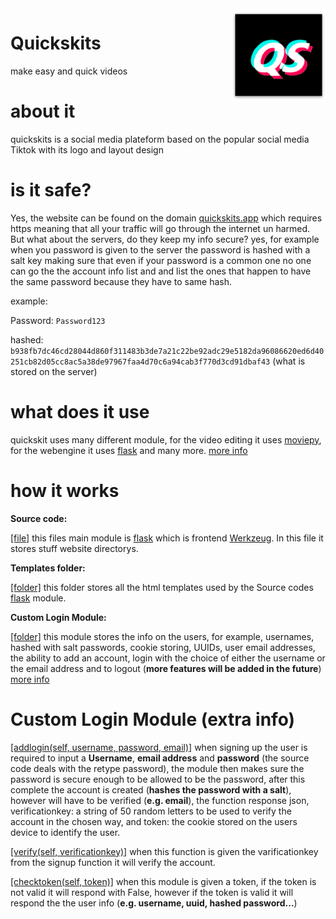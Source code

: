 <img align="right" alt="icon" src="favicons/android-chrome-192x192.png" height="150px">

# Quickskits
make easy and quick videos

# about it
quickskits is a social media plateform based on the popular social media Tiktok with its logo and layout design

# is it safe?
Yes, the website can be found on the domain [quickskits.app](https://quickskits.app/) which requires https meaning that all your traffic will go through the internet un harmed. But what about the servers, do they keep my info secure? yes, for example when you password is given to the server the password is hashed with a salt key making sure that even if your password is a common one no one can go the the account info list and and list the ones that happen to have the same password because they have to same hash.

example:

Password: `Password123`

hashed: `b938fb7dc46cd28044d860f311483b3de7a21c22be92adc29e5182da96086620ed6d40251cb82d05cc8ac5a38de97967faa4d70c6a94cab3f770d3cd91dbaf43` (what is stored on the server)

# what does it use
quickskit uses many different module, for the video editing it uses [moviepy](https://zulko.github.io/moviepy/), for the webengine it uses [flask](https://flask.palletsprojects.com/en/1.1.x/quickstart/) and many more. [more info](https://github.com/Ugric/quickskits/blob/master/requirements.txt)

# how it works

**Source code:**

[[file]](https://github.com/Ugric/quickskits/blob/master/quickskits.py) this files main module is [flask](https://flask.palletsprojects.com/en/1.1.x/quickstart/) which is frontend [Werkzeug](https://pypi.org/project/Werkzeug/). In this file it stores stuff website directorys.

**Templates folder:**

[[folder]](https://github.com/Ugric/quickskits/tree/master/templates) this folder stores all the html templates used by the Source codes [flask](https://flask.palletsprojects.com/en/1.1.x/quickstart/) module.

**Custom Login Module:**

[[folder]](https://github.com/Ugric/quickskits/tree/master/logindatabase) this module stores the info on the users, for example, usernames, hashed with salt passwords, cookie storing, UUIDs, user email addresses, the ability to add an account, login with the choice of either the username or the email address and to logout (**more features will be added in the future**) [more info](#custom-login-module-extra-info)

# Custom Login Module (extra info)
[[addlogin(self, username, password, email)]](https://github.com/Ugric/quickskits/blob/master/logindatabase/__init__.py) when signing up the user is required to input a **Username**, **email address** and **password** (the source code deals with the retype password), the module then makes sure the password is secure enough to be allowed to be the password, after this complete the account is created (**hashes the password with a salt**), however will have to be verified (**e.g. email**), the function response json, verificationkey: a string of 50 random letters to be used to verify the account in the chosen way, and token: the cookie stored on the users device to identify the user.

[[verify(self, verificationkey)]](https://github.com/Ugric/quickskits/blob/master/logindatabase/__init__.py) when this function is given the varificationkey from the signup function it will verify the account.

[[checktoken(self, token)]](https://github.com/Ugric/quickskits/blob/master/logindatabase/__init__.py) when this module is given a token, if the token is not valid it will respond with False, however if the token is valid it will respond the the user info (**e.g. username, uuid, hashed password...**)
